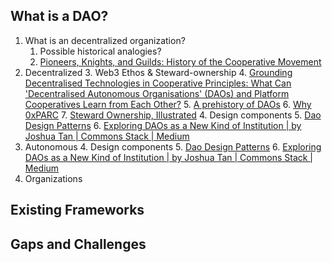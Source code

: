 ## What is a DAO? 

1. What is an decentralized organization?
    1. Possible historical analogies?
    2. [Pioneers, Knights, and Guilds: History of the Cooperative Movement](https://econreview.berkeley.edu/pioneers-knights-and-guilds-history-of-the-cooperative-movement/)
2. Decentralized
    3. Web3 Ethos & Steward-ownership
        4. [Grounding Decentralised Technologies in Cooperative Principles: What Can 'Decentralised Autonomous Organisations' (DAOs) and Platform Cooperatives Learn from Each Other?](https://papers.ssrn.com/sol3/papers.cfm?abstract_id=3979223)
        5. [A prehistory of DAOs](https://gnosisguild.mirror.xyz/t4F5rItMw4-mlpLZf5JQhElbDfQ2JRVKAzEpanyxW1Q)
        6. [Why 0xPARC](https://0xparc.org/blog/why-0xPARC)
        7. [Steward Ownership, Illustrated](https://www.alternativeownershipadvisors.com/blog/illustrated) 
    4. Design components
        5. [Dao Design Patterns](https://kelsienabben.substack.com/p/dao-design-patterns)
        6. [Exploring DAOs as a New Kind of Institution | by Joshua Tan | Commons Stack | Medium](https://medium.com/commonsstack/exploring-daos-as-a-new-kind-of-institution-8103e6b156d4) 
3. Autonomous
    4. Design components
        5. [Dao Design Patterns](https://kelsienabben.substack.com/p/dao-design-patterns)
        6. [Exploring DAOs as a New Kind of Institution | by Joshua Tan | Commons Stack | Medium](https://medium.com/commonsstack/exploring-daos-as-a-new-kind-of-institution-8103e6b156d4)
4. Organizations

## Existing Frameworks 


## Gaps and Challenges